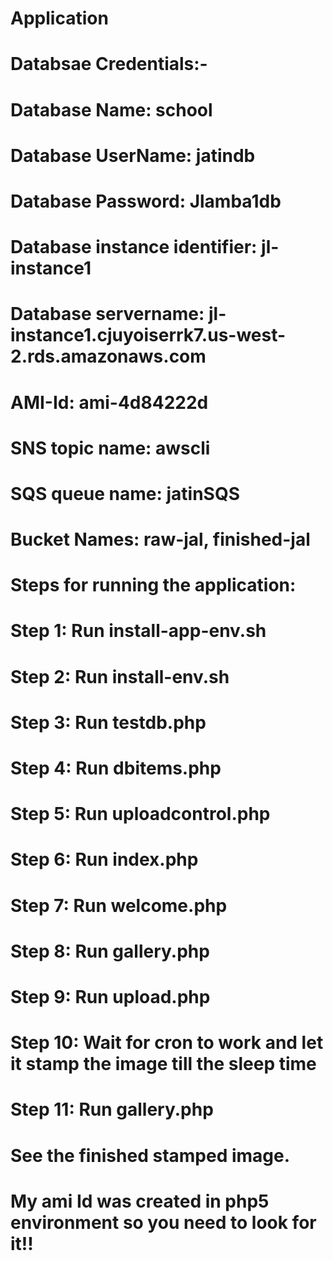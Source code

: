# Application
# Databsae Credentials:-
# Database Name: school
# Database UserName: jatindb
# Database Password: Jlamba1db
# Database instance identifier: jl-instance1
# Database servername: jl-instance1.cjuyoiserrk7.us-west-2.rds.amazonaws.com

# AMI-Id: ami-4d84222d
# SNS topic name: awscli
# SQS queue name: jatinSQS
# Bucket Names: raw-jal, finished-jal

# Steps for running the application:

# Step 1:  Run install-app-env.sh
# Step 2:  Run install-env.sh
# Step 3:  Run testdb.php 
# Step 4:  Run dbitems.php
# Step 5:  Run uploadcontrol.php
# Step 6:  Run index.php
# Step 7:  Run welcome.php
# Step 8:  Run gallery.php
# Step 9:  Run upload.php
# Step 10: Wait for cron to work and let it stamp the image till the sleep time
# Step 11: Run gallery.php  

# See the finished stamped image.

# My ami Id was created in php5 environment so you need to look for it!!


